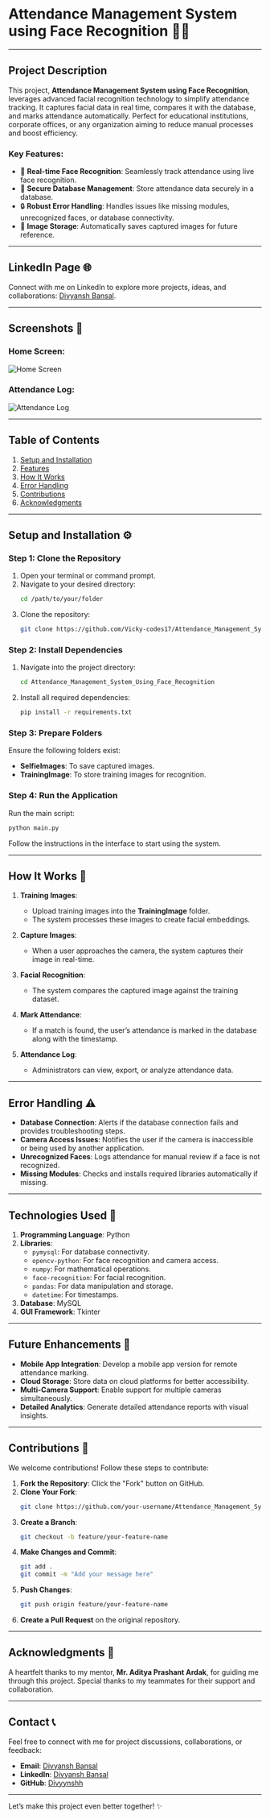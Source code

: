 # Attendance Management System using Face Recognition 📸✅

---

## Project Description
This project, **Attendance Management System using Face Recognition**, leverages advanced facial recognition technology to simplify attendance tracking. It captures facial data in real time, compares it with the database, and marks attendance automatically. Perfect for educational institutions, corporate offices, or any organization aiming to reduce manual processes and boost efficiency.

### Key Features:
- 🏢 **Real-time Face Recognition**: Seamlessly track attendance using live face recognition.
- 📂 **Secure Database Management**: Store attendance data securely in a database.
- 🔒 **Robust Error Handling**: Handles issues like missing modules, unrecognized faces, or database connectivity.
- 🎥 **Image Storage**: Automatically saves captured images for future reference.

---

## LinkedIn Page 🌐
Connect with me on LinkedIn to explore more projects, ideas, and collaborations: [Divyansh Bansal](www.linkedin.com/in/divyansh-bansal-7a00b42aa).

---

## Screenshots 📸
### Home Screen:
![Home Screen](![image](https://github.com/user-attachments/assets/e8eb4579-2018-45c8-a228-3e3c9b7f2ad4)
)

### Attendance Log:
![Attendance Log](![image](https://github.com/user-attachments/assets/6c4d67e3-d08c-4993-8759-de1582964513)
)

---

## Table of Contents
1. [Setup and Installation](#setup-and-installation)
2. [Features](#key-features)
3. [How It Works](#how-it-works)
4. [Error Handling](#error-handling)
5. [Contributions](#modifications-and-contributions)
6. [Acknowledgments](#acknowledgments)

---

## Setup and Installation ⚙️
### Step 1: Clone the Repository
1. Open your terminal or command prompt.
2. Navigate to your desired directory:
   ```bash
   cd /path/to/your/folder
   ```
3. Clone the repository:
   ```bash
   git clone https://github.com/Vicky-codes17/Attendance_Management_System_Using_Face_Recognition.git
   ```

### Step 2: Install Dependencies
1. Navigate into the project directory:
   ```bash
   cd Attendance_Management_System_Using_Face_Recognition
   ```
2. Install all required dependencies:
   ```bash
   pip install -r requirements.txt
   ```

### Step 3: Prepare Folders
Ensure the following folders exist:
- **SelfieImages**: To save captured images.
- **TrainingImage**: To store training images for recognition.

### Step 4: Run the Application
Run the main script:
```bash
python main.py
```
Follow the instructions in the interface to start using the system.

---

## How It Works 🔄
1. **Training Images**:
   - Upload training images into the **TrainingImage** folder.
   - The system processes these images to create facial embeddings.

2. **Capture Images**:
   - When a user approaches the camera, the system captures their image in real-time.

3. **Facial Recognition**:
   - The system compares the captured image against the training dataset.

4. **Mark Attendance**:
   - If a match is found, the user’s attendance is marked in the database along with the timestamp.

5. **Attendance Log**:
   - Administrators can view, export, or analyze attendance data.

---

## Error Handling ⚠️
- **Database Connection**:
  Alerts if the database connection fails and provides troubleshooting steps.
- **Camera Access Issues**:
  Notifies the user if the camera is inaccessible or being used by another application.
- **Unrecognized Faces**:
  Logs attendance for manual review if a face is not recognized.
- **Missing Modules**:
  Checks and installs required libraries automatically if missing.

---

## Technologies Used 🤖
1. **Programming Language**: Python
2. **Libraries**:
   - `pymysql`: For database connectivity.
   - `opencv-python`: For face recognition and camera access.
   - `numpy`: For mathematical operations.
   - `face-recognition`: For facial recognition.
   - `pandas`: For data manipulation and storage.
   - `datetime`: For timestamps.
3. **Database**: MySQL
4. **GUI Framework**: Tkinter

---

## Future Enhancements 🚀
- **Mobile App Integration**: Develop a mobile app version for remote attendance marking.
- **Cloud Storage**: Store data on cloud platforms for better accessibility.
- **Multi-Camera Support**: Enable support for multiple cameras simultaneously.
- **Detailed Analytics**: Generate detailed attendance reports with visual insights.

---

## Contributions 🎩
We welcome contributions! Follow these steps to contribute:
1. **Fork the Repository**: Click the "Fork" button on GitHub.
2. **Clone Your Fork**:
   ```bash
   git clone https://github.com/your-username/Attendance_Management_System_Using_Face_Recognition.git
   ```
3. **Create a Branch**:
   ```bash
   git checkout -b feature/your-feature-name
   ```
4. **Make Changes and Commit**:
   ```bash
   git add .
   git commit -m "Add your message here"
   ```
5. **Push Changes**:
   ```bash
   git push origin feature/your-feature-name
   ```
6. **Create a Pull Request** on the original repository.

---

## Acknowledgments 💖
A heartfelt thanks to my mentor, **Mr. Aditya Prashant Ardak**, for guiding me through this project. Special thanks to my teammates for their support and collaboration.

---

## Contact 📞
Feel free to connect with me for project discussions, collaborations, or feedback:
- **Email**: [Divyansh Bansal](bansaldivyansh001@gmail.com)
- **LinkedIn**: [Divyansh Bansal](www.linkedin.com/in/divyansh-bansal-7a00b42aa)
- **GitHub**: [Divyynshh](https://github.com/Divyynshh)

---

Let’s make this project even better together! ✨

